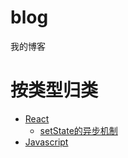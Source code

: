 # blog
我的博客

# 按类型归类

* [React](#react)
  * [setState的异步机制](https://github.com/951565664/blog/issues/1)
* [Javascript](#release-types)
